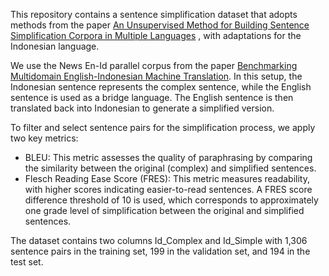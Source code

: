 This repository contains a sentence simplification dataset that adopts methods from the paper [An Unsupervised Method for Building Sentence Simplification Corpora in Multiple Languages](https://aclanthology.org/2021.findings-emnlp.22)
, with adaptations for the Indonesian language. 

We use the News En-Id parallel corpus from the paper [Benchmarking Multidomain English-Indonesian Machine Translation](https://aclanthology.org/2020.bucc-1.6). In this setup, the Indonesian sentence represents  the complex sentence, while the English sentence is used as a bridge language. The English sentence is then translated back into Indonesian to generate a simplified version.

To filter and select sentence pairs for the simplification process, we apply two key metrics:
- BLEU: This metric assesses the quality of paraphrasing by comparing the similarity between the original (complex) and simplified sentences.
- Flesch Reading Ease Score (FRES): This metric measures readability, with higher scores indicating easier-to-read sentences. A FRES score difference threshold of 10 is used, which corresponds to approximately one grade level of simplification between the original and simplified sentences.

The dataset contains two columns Id_Complex and Id_Simple with 1,306 sentence pairs in the training set, 199 in the validation set, and 194 in the test set.
